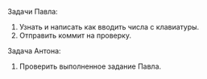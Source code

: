 Задачи Павла:
1. Узнать и написать как вводить числа с клавиатуры.
2. Отправить коммит на проверку.

Задача Антона:
1. Проверить выполненное задание Павла.
